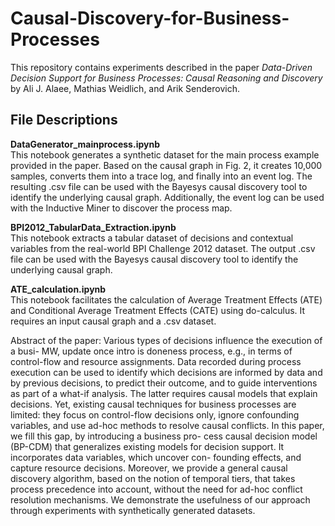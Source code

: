 # Causal-Discovery-for-Business-Processes

This repository contains experiments described in the paper *Data-Driven Decision Support for Business Processes: Causal Reasoning and Discovery* by Ali J. Alaee, Mathias Weidlich, and Arik Senderovich.

## File Descriptions

**DataGenerator_mainprocess.ipynb**  
This notebook generates a synthetic dataset for the main process example provided in the paper. Based on the causal graph in Fig. 2, it creates 10,000 samples, converts them into a trace log, and finally into an event log. The resulting .csv file can be used with the Bayesys causal discovery tool to identify the underlying causal graph. Additionally, the event log can be used with the Inductive Miner to discover the process map.

**BPI2012_TabularData_Extraction.ipynb**  
This notebook extracts a tabular dataset of decisions and contextual variables from the real-world BPI Challenge 2012 dataset. The output .csv file can be used with the Bayesys causal discovery tool to identify the underlying causal graph.

**ATE_calculation.ipynb**  
This notebook facilitates the calculation of Average Treatment Effects (ATE) and Conditional Average Treatment Effects (CATE) using do-calculus. It requires an input causal graph and a .csv dataset.


Abstract of the paper:
Various types of decisions influence the execution of a busi- MW, update once
intro is doneness process, e.g., in terms of control-flow and resource assignments. Data
recorded during process execution can be used to identify which decisions
are informed by data and by previous decisions, to predict their outcome,
and to guide interventions as part of a what-if analysis. The latter requires
causal models that explain decisions. Yet, existing causal techniques for
business processes are limited: they focus on control-flow decisions only,
ignore confounding variables, and use ad-hoc methods to resolve causal
conflicts. In this paper, we fill this gap, by introducing a business pro-
cess causal decision model (BP-CDM) that generalizes existing models
for decision support. It incorporates data variables, which uncover con-
founding effects, and capture resource decisions. Moreover, we provide
a general causal discovery algorithm, based on the notion of temporal
tiers, that takes process precedence into account, without the need for
ad-hoc conflict resolution mechanisms. We demonstrate the usefulness of
our approach through experiments with synthetically generated datasets.
